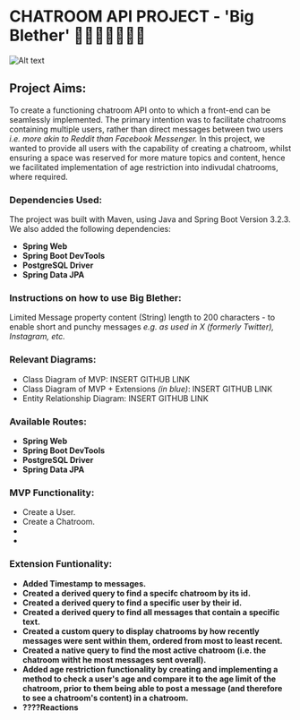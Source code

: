 # CHATROOM API PROJECT - 'Big Blether' 👩🏽‍💻💬👨🏾‍💻

![Alt text](https://lovely32.com/cdn/shop/products/image_9ff117ab-9e03-4b00-b486-59cb602b6001_1200x1200.jpg?v=1669466173 "Big Blether Logo")

## Project Aims:
To create a functioning chatroom API onto to which a front-end can be seamlessly implemented. The primary intention was to facilitate chatrooms containing multiple users, rather than direct messages between two users *i.e. more akin to Reddit than Facebook Messenger.* In this project, we wanted to provide all users with the capability of creating a chatroom, whilst ensuring a space was reserved for more mature topics and content, hence we facilitated implementation of age restriction into indivudal chatrooms, where required. 

### Dependencies Used:
The project was built with Maven, using Java and Spring Boot Version 3.2.3. 
We also added the following dependencies:
- **Spring Web**
- **Spring Boot DevTools**
- **PostgreSQL Driver**
- **Spring Data JPA**


### Instructions on how to use Big Blether:

Limited Message property content (String) length to 200 characters - to enable short and punchy messages *e.g. as used in X (formerly Twitter), Instagram, etc.* 

### Relevant Diagrams:
- Class Diagram of MVP: INSERT GITHUB LINK
- Class Diagram of MVP + Extensions *(in blue)*: INSERT GITHUB LINK
- Entity Relationship Diagram: INSERT GITHUB LINK

### Available Routes:
- **Spring Web**
- **Spring Boot DevTools**
- **PostgreSQL Driver**
- **Spring Data JPA**

### MVP Functionality:
- Create a User. 
- Create a Chatroom. 
- 
- 



### Extension Funtionality:
- **Added Timestamp to messages.**
- **Created a derived query to find a specifc chatroom by its id.**
- **Created a derived query to find a specific user by their id.**
- **Created a derived query to find all messages that contain a specific text.**
- **Created a custom query to display chatrooms by how recently messages were sent within them, ordered from most to least recent.**
- **Created a native query to find the most active chatroom (i.e. the chatroom witht he most messages sent overall).**
- **Added age restriction functionality by creating and implementing a method to check a user's age and compare it to the age limit of the chatroom, prior to them being able to post a message (and therefore to see a chatroom's content) in a chatroom.**
- **????Reactions**